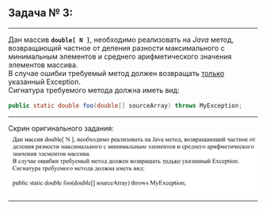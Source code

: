 ## Задача № 3:

---
Дан массив **`double[ N ]`**, необходимо реализовать на *Java* метод, возвращающий частное от деления разности максимального с минимальным элементов и среднего арифметического значения элементов массива.  
В случае ошибки требуемый метод должен возвращать <u>только</u> указанный Exception.  
Сигнатура требуемого метода должна иметь вид:

```java
public static double foo(double[] sourceArray) throws MyException;
```


---
Скрин оригинального задания:
![|991x238](_Attachments_Task3/task3_screen.png)

---
